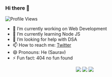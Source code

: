 ### Hi there 👋
![Profile Views](https://komarev.com/ghpvc/?username=Saurav-Navdharea&label=Profile+Views)

- 🔭 I’m currently working on Web Development
- 🌱 I’m currently learning Node JS
- 🤔 I’m looking for help with DSA
- 📫 How to reach me: [Twitter](https://twitter.com/Saurav_Navdhare)
- 😄 Pronouns: He (Saurav)
- ⚡ Fun fact: 404 no fun found

<div align="center">

  <img src='http://github-readme-streak-stats.herokuapp.com?user=Saurav-Navdhare&theme=dark&background=000000'/>
 <!--[![GitHub Streak](http://github-readme-streak-stats.herokuapp.com?user=Saurav-Navdhare&theme=dark&background=000000)](https://git.io/streak-stats)-->

<img src='https://github-readme-stats.vercel.app/api?username=Saurav-Navdhare&count_private=true&theme=dark'/>
<!--[![Saurav's github stats](https://github-readme-stats.vercel.app/api?username=Saurav-Navdhare&count_private=true&theme=dark)](https://github.com/anuraghazra/github-readme-stats)-->
<img src='https://github-readme-stats.vercel.app/api/top-langs/?username=Saurav-Navdhare&count_private=true&show_icons=true&theme=dark'/>
<!--[![Top Langs](https://github-readme-stats.vercel.app/api/top-langs/?username=Saurav-Navdhare&count_private=true&show_icons=true&theme=dark)](https://github.com/anuraghazra/github-readme-stats)-->
</div>
